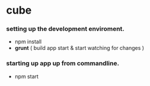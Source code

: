 # cube

### setting up the development enviroment.
- npm install
- **grunt** ( build app start & start watching for changes )

### starting up app up from commandline.
- npm start
